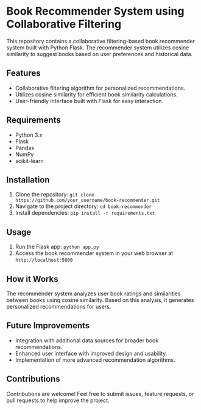 # Book Recommender System using Collaborative Filtering

This repository contains a collaborative filtering-based book recommender system built with Python Flask. The recommender system utilizes cosine similarity to suggest books based on user preferences and historical data.

## Features
- Collaborative filtering algorithm for personalized recommendations.
- Utilizes cosine similarity for efficient book similarity calculations.
- User-friendly interface built with Flask for easy interaction.

## Requirements
- Python 3.x
- Flask
- Pandas
- NumPy
- scikit-learn

## Installation
1. Clone the repository: `git clone https://github.com/your_username/book-recommender.git`
2. Navigate to the project directory: `cd book-recommender`
3. Install dependencies: `pip install -r requirements.txt`

## Usage
1. Run the Flask app: `python app.py`
2. Access the book recommender system in your web browser at `http://localhost:5000`

## How it Works
The recommender system analyzes user book ratings and similarities between books using cosine similarity. Based on this analysis, it generates personalized recommendations for users.

## Future Improvements
- Integration with additional data sources for broader book recommendations.
- Enhanced user interface with improved design and usability.
- Implementation of more advanced recommendation algorithms.

## Contributions
Contributions are welcome! Feel free to submit issues, feature requests, or pull requests to help improve the project.

